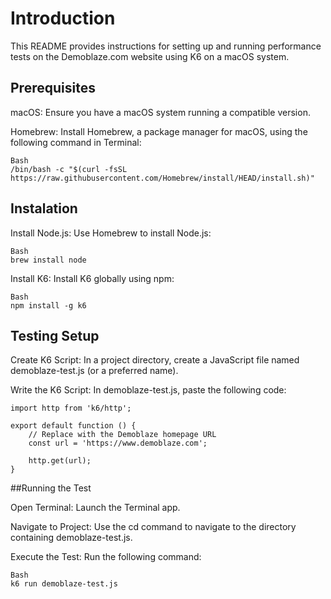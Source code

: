 # Introduction

This README provides instructions for setting up and running performance tests on the Demoblaze.com website using K6 on a macOS system.

## Prerequisites

macOS: Ensure you have a macOS system running a compatible version.

Homebrew: Install Homebrew, a package manager for macOS, using the following command in Terminal:

```
Bash
/bin/bash -c "$(curl -fsSL https://raw.githubusercontent.com/Homebrew/install/HEAD/install.sh)"   
```
## Instalation

Install Node.js: Use Homebrew to install Node.js:

```
Bash
brew install node
```

Install K6: Install K6 globally using npm:

```
Bash
npm install -g k6
```

## Testing Setup

Create K6 Script: In a project directory, create a JavaScript file named demoblaze-test.js (or a preferred name).

Write the K6 Script: In demoblaze-test.js, paste the following code:

```
import http from 'k6/http';

export default function () {
    // Replace with the Demoblaze homepage URL
    const url = 'https://www.demoblaze.com';

    http.get(url);
}
```

##Running the Test

Open Terminal: Launch the Terminal app.

Navigate to Project: Use the cd command to navigate to the directory containing demoblaze-test.js.

Execute the Test: Run the following command:

```
Bash
k6 run demoblaze-test.js
```
